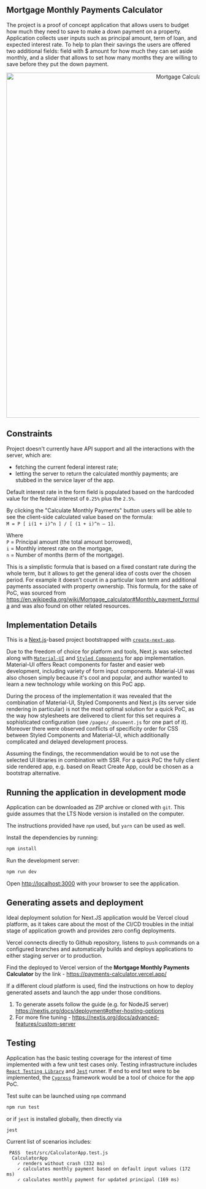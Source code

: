 
## Mortgage Monthly Payments Calculator

The project is a proof of concept application that allows users to budget how much they need to save to make a down payment on a property. Application collects user inputs such as principal amount, term of loan, and expected interest rate. To help to plan their savings the users are offered two additional fields: field with $ amount for how much they can set aside monthly, and a slider that allows to set how many months they are willing to save before they put the down payment. 

<p align="center">
  <img width="900" src="https://i.ibb.co/z80Ym6Q/Screen-Shot-2021-03-07-at-2-47-40-PM.png" alt="Mortgage Calculator">
</p>

## Constraints

Project doesn't currently have API support and all the interactions with the server, which are:
- fetching the current federal interest rate;
- letting the server to return the calculated monthly payments; 
are stubbed in the service layer of the app.

Default interest rate in the form field is populated based on the hardcoded value for the federal interest of `0.25%` plus the `2.5%`.

By clicking the "Calculate Monthly Payments" button users will be able to see the client-side calculated value based on the formula:<br>
`M = P [ i(1 + i)^n ] / [ (1 + i)^n – 1]`.

Where<br>
`P` = Principal amount (the total amount borrowed),<br>
`i` = Monthly interest rate on the mortgage,<br>
`n` = Number of months (term of the mortgage).<br>

This is a simplistic formula that is based on a fixed constant rate during the whole term, but it allows to get the general idea of costs over the chosen period. For example it doesn't count in a particular loan term and additional payments associated with property ownership. This formula, for the sake of PoC, was sourced from https://en.wikipedia.org/wiki/Mortgage_calculator#Monthly_payment_formula and was also found on other related resources.

## Implementation Details

This is a [Next.js](https://nextjs.org/)-based project bootstrapped with [`create-next-app`](https://github.com/vercel/next.js/tree/canary/packages/create-next-app).

Due to the freedom of choice for platform and tools, Next.js was selected along with [`Material-UI`](https://github.com/mui-org/material-ui/) and [`Styled Components`](https://github.com/styled-components/styled-components) for app implementation.
Material-UI offers React components for faster and easier web development, including variety of form input components. Material-UI was also chosen simply because it's cool and popular, and author wanted to learn a new technology while working on this PoC app.

During the process of the implementation it was revealed that the combination of Material-UI, Styled Components and Next.js (its server side rendering in particular) is not the most optimal solution for a quick PoC, as the way how stylesheets are delivered to client for this set requires a sophisticated configuration (see `/pages/_document.js` for one part of it). Moreover there were observed conflicts of specificity order for CSS between Styled Components and Material-UI, which additionally complicated and delayed development process.

Assuming the findings, the recommendation would be to not use the selected UI libraries in combination with SSR. For a quick PoC the fully client side rendered app, e.g. based on React Create App, could be chosen as a bootstrap alternative.
## Running the application in development mode

Application can be downloaded as ZIP archive or cloned with `git`.
This guide assumes that the LTS Node version is installed on the computer.

The instructions provided have `npm` used, but `yarn` can be used as well.

Install the dependencies by running:
```bash
npm install
```

Run the development server:

```bash
npm run dev
```

Open [http://localhost:3000](http://localhost:3000) with your browser to see the application.

## Generating assets and deployment

Ideal deployment solution for Next.JS application would be Vercel cloud platform, as it takes care about the most of the CI/CD troubles in the initial stage of application growth and provides zero config deployments.

Vercel connects directly to Github repository, listens to `push` commands on a configured branches and automatically builds and deploys applications to either staging server or to production.

Find the deployed to Vercel version of the **Mortgage Monthly Payments Calculator** by the link - https://payments-calculator.vercel.app/

If a different cloud platform is used, find the instructions on how to deploy generated assets and launch the app under those conditions.

1) To generate assets follow the guide (e.g. for NodeJS server) https://nextjs.org/docs/deployment#other-hosting-options
2) For more fine tuning - https://nextjs.org/docs/advanced-features/custom-server

## Testing

Application has the basic testing coverage for the interest of time implemented with a few unit test cases only. Testing infrastructure includes [`React Testing Library`](https://testing-library.com/) and [`Jest`](https://jestjs.io/en/) runner.
If end to end test were to be implemented, the [`Cypress`](https://www.cypress.io/) framework would be a tool of choice for the app PoC.

Test suite can be launched using `npm` command
```bash
npm run test
```

or if `jest` is installed globally, then directly via 
```bash
jest
```

Current list of scenarios includes:
```
 PASS  test/src/CalculatorApp.test.js
  CalculatorApp
    ✓ renders without crash (332 ms)
    ✓ calculates monthly payment based on default input values (172 ms)
    ✓ calculates monthly payment for updated principal (169 ms)
```
